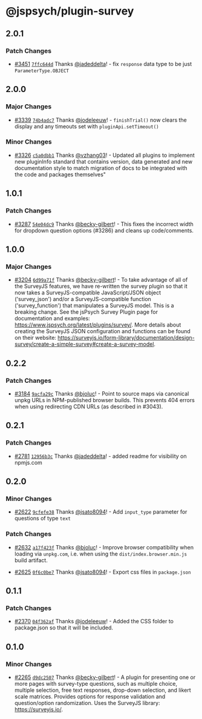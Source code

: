 # @jspsych/plugin-survey

## 2.0.1

### Patch Changes

- [#3451](https://github.com/jspsych/jsPsych/pull/3451) [`7ffc644d`](https://github.com/jspsych/jsPsych/commit/7ffc644d0469cb5625efc5f1bb043d3aee22c501) Thanks [@jadeddelta](https://github.com/jadeddelta)! - fix `response` data type to be just `ParameterType.OBJECT`

## 2.0.0

### Major Changes

- [#3339](https://github.com/jspsych/jsPsych/pull/3339) [`74b4adc7`](https://github.com/jspsych/jsPsych/commit/74b4adc702747a62a201575a6aa95770eeddb1bb) Thanks [@jodeleeuw](https://github.com/jodeleeuw)! - `finishTrial()` now clears the display and any timeouts set with `pluginApi.setTimeout()`

### Minor Changes

- [#3326](https://github.com/jspsych/jsPsych/pull/3326) [`c5a0dbb1`](https://github.com/jspsych/jsPsych/commit/c5a0dbb17ead8e2b860c76fce7fea834f3b0ad09) Thanks [@vzhang03](https://github.com/vzhang03)! - Updated all plugins to implement new pluginInfo standard that contains version, data generated and new documentation style to match migration of docs to be integrated with the code and packages themselves"

## 1.0.1

### Patch Changes

- [#3287](https://github.com/jspsych/jsPsych/pull/3287) [`54e04dc9`](https://github.com/jspsych/jsPsych/commit/54e04dc93f54a7a019db1fee4961dcc5e02b6fc0) Thanks [@becky-gilbert](https://github.com/becky-gilbert)! - This fixes the incorrect width for dropdown question options (#3286) and cleans up code/comments.

## 1.0.0

### Major Changes

- [#3204](https://github.com/jspsych/jsPsych/pull/3204) [`6d99a71f`](https://github.com/jspsych/jsPsych/commit/6d99a71fb19365ba4a968aaa5025a6b7dbb23135) Thanks [@becky-gilbert](https://github.com/becky-gilbert)! - To take advantage of all of the SurveyJS features, we have re-written the survey plugin so that it now takes a SurveyJS-compatible JavaScript/JSON object ('survey_json') and/or a SurveyJS-compatible function ('survey_function') that manipulates a SurveyJS model. This is a breaking change. See the jsPsych Survey Plugin page for documentation and examples: https://www.jspsych.org/latest/plugins/survey/. More details about creating the SurveyJS JSON configuration and functions can be found on their website: https://surveyjs.io/form-library/documentation/design-survey/create-a-simple-survey#create-a-survey-model.

## 0.2.2

### Patch Changes

- [#3184](https://github.com/jspsych/jsPsych/pull/3184) [`9acfa29c`](https://github.com/jspsych/jsPsych/commit/9acfa29c8db1d7a8816c53ac49651f15493f2cf4) Thanks [@bjoluc](https://github.com/bjoluc)! - Point to source maps via canonical unpkg URLs in NPM-published browser builds. This prevents 404 errors when using redirecting CDN URLs (as described in #3043).

## 0.2.1

### Patch Changes

- [#2781](https://github.com/jspsych/jsPsych/pull/2781) [`12956b3c`](https://github.com/jspsych/jsPsych/commit/12956b3cc130676a81e4a4536d68800a4d34e8a8) Thanks [@jadeddelta](https://github.com/jadeddelta)! - added readme for visibility on npmjs.com

## 0.2.0

### Minor Changes

- [#2622](https://github.com/jspsych/jsPsych/pull/2622) [`9cfefe38`](https://github.com/jspsych/jsPsych/commit/9cfefe388a216c55c8363d7b3810e5e648d9ed69) Thanks [@jsato8094](https://github.com/jsato8094)! - Add `input_type` parameter for questions of type `text`

### Patch Changes

- [#2632](https://github.com/jspsych/jsPsych/pull/2632) [`a17f423f`](https://github.com/jspsych/jsPsych/commit/a17f423f18df24c73baeb06d4079f9f2f9211386) Thanks [@bjoluc](https://github.com/bjoluc)! - Improve browser compatibility when loading via `unpkg.com`, i.e. when using the `dist/index.browser.min.js` build artifact.

* [#2625](https://github.com/jspsych/jsPsych/pull/2625) [`0f6c0be7`](https://github.com/jspsych/jsPsych/commit/0f6c0be78a1c613e0f244f8995a5a15b83dd3256) Thanks [@jsato8094](https://github.com/jsato8094)! - Export css files in `package.json`

## 0.1.1

### Patch Changes

- [#2370](https://github.com/jspsych/jsPsych/pull/2370) [`04f362af`](https://github.com/jspsych/jsPsych/commit/04f362afe82428888e9dbe64bb131d3bf07dd947) Thanks [@jodeleeuw](https://github.com/jodeleeuw)! - Added the CSS folder to package.json so that it will be included.

## 0.1.0

### Minor Changes

- [#2265](https://github.com/jspsych/jsPsych/pull/2265) [`d9dc2507`](https://github.com/jspsych/jsPsych/commit/d9dc25077136da98d04a4167d0d565011129d389) Thanks [@becky-gilbert](https://github.com/becky-gilbert)! - A plugin for presenting one or more pages with survey-type questions, such as multiple choice, multiple selection, free text responses, drop-down selection, and likert scale matrices.
  Provides options for response validation and question/option randomization.
  Uses the SurveyJS library: https://surveyjs.io/.
